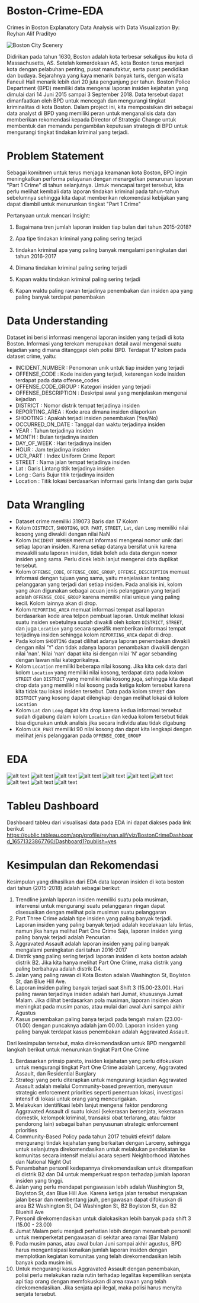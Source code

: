 # Boston-Crime-EDA
Crimes in Boston Explanatory Data Analysis with Data Visualization
By: Reyhan Alif Pradityo

<img src="https://www.bu.edu/admissions/files/2018/07/17-2005-AERIALS-101-cropped-e1535295662889-1920x600.jpg" alt="Boston City Scenery"></p>

Didirikan pada tahun 1630, Boston adalah kota terbesar sekaligus ibu kota di Massachusetts, AS. Setelah kemerdekaan AS, kota Boston terus menjadi kota dengan pelabuhan penting, pusat manufaktur, serta pusat pendidikan dan budaya. Sejarahnya yang kaya menarik banyak turis, dengan wisata Faneuil Hall menarik lebih dari 20 juta pengunjung per tahun. Boston Police Department (BPD) memiliki data mengenai laporan insiden kejahatan yang dimulai dari 14 Juni 2015 sampai 3 September 2018. Data tersebut dapat dimanfaatkan oleh BPD untuk mencegah dan mengurangi tingkat kriminalitas di kota Boston. Dalam project ini, kita memposisikan diri sebagai data analyst di BPD yang memiliki peran untuk menganalisis data dan memberikan rekomendasi kepada Director of Strategic Change untuk membentuk dan memandu pengambilan keputusan strategis di BPD untuk mengurangi tingkat tindakan kriminal yang terjadi.

# Problem Statement 
Sebagai komitmen untuk terus menjaga keamanan kota Boston, BPD ingin meningkatkan performa pelayanan dengan menargetkan penurunan laporan "Part 1 Crime" di tahun selanjutnya. Untuk mencapai target tersebut, kita perlu melihat kembali data laporan tindakan kriminal pada tahun-tahun sebelumnya sehingga kita dapat memberikan rekomendasi kebijakan yang dapat diambil untuk menurunkan tingkat "Part 1 Crime" 

Pertanyaan untuk mencari Insight:
1. Bagaimana tren jumlah laporan insiden tiap bulan dari tahun 2015-2018? </p>
2. Apa tipe tindakan kriminal yang paling sering terjadi</p>
3. tindakan kriminal apa yang paling banyak mengalami peningkatan dari tahun 2016-2017</p>
4. Dimana tindakan kriminal paling sering terjadi </p>
5. Kapan waktu tindakan kriminal paling sering terjadi</p>
6. Kapan waktu paling rawan terjadinya penembakan dan insiden apa yang paling banyak terdapat penembakan</p>

# Data Understanding
Dataset ini berisi informasi mengenai laporan insiden yang terjadi di kota Boston. Informasi yang terekam merupakan detail awal mengenai suatu kejadian yang dimana ditanggapi oleh polisi BPD. Terdapat 17 kolom pada dataset crime, yaitu:
- INCIDENT_NUMBER : Penomoran unik untuk tiap insiden yang terjadi
- OFFENSE_CODE : Kode insiden yang terjadi, keterengan kode insiden terdapat pada data offense_codes
- OFFENSE_CODE_GROUP : Kategori insiden yang terjadi
- OFFENSE_DESCRIPTION : Deskripsi awal yang menjelaskan mengenai kejadian 
- DISTRICT : Nomor distrik tempat terjadinya insiden  
- REPORTING_AREA : Kode area dimana insiden dilaporkan
- SHOOTING : Apakah terjadi insiden penembakan (Yes/No)
- OCCURRED_ON_DATE : Tanggal dan waktu terjadinya insiden
- YEAR : Tahun terjadinya insiden
- MONTH : Bulan terjadinya insiden
- DAY_OF_WEEK : Hari terjadinya insiden
- HOUR : Jam terjadinya insiden
- UCR_PART : Index Uniform Crime Report
- STREET : Nama jalan tempat terjadinya insiden
- Lat : Garis Lintang titik terjadinya insiden 
- Long : Garis Bujur titik terjadinya insiden 
- Location : Titik lokasi berdasarkan informasi garis lintang dan garis bujur

# Data Wrangling
- Dataset crime memiliki 319073 Baris dan 17 Kolom
- Kolom `DISTRICT`, `SHOOTING`, `UCR PART`, `STREET`, `Lat`, dan `Long` memiliki nilai kosong yang diwakili dengan nilai NaN
- Kolom `INCIDENT_NUMBER` memuat informasi mengenai nomor unik dari setiap laporan insiden. Karena setiap datanya bersifat unik karena mewakili satu laporan insiden, tidak boleh ada data dengan nomor insiden yang sama. Perlu dicek lebih lanjut mengenai data duplikat tersebut.
- Kolom `OFFENSE_CODE`, `OFFENSE_CODE_GROUP`, `OFFENSE_DESCRIPTION` memuat informasi dengan tujuan yang sama, yaitu menjelaskan tentang pelanggaran yang terjadi dari setiap insiden. Pada analisis ini, kolom yang akan digunakan sebagai acuan jenis pelanggaran yang terjadi adalah `OFFENSE_CODE_GROUP` karena memiliki nilai unique yang paling kecil. Kolom lainnya akan di drop.
- Kolom `REPORTING_AREA` memuat informasi tempat asal laporan berdasarkan kode area telpon pembuat laporan. Untuk melihat lokasi suatu insiden sebetulnya sudah diwakili oleh kolom `DISTRICT`, `STREET`, dan juga `Location` yang secara spesifik memberikan informasi tempat terjadinya insiden sehingga kolom `REPORTING_AREA` dapat di drop.
- Pada kolom `SHOOTING` dapat dilihat adanya laporan penembakan diwakili dengan nilai 'Y' dan tidak adanya laporan penambakan diwakili dengan nilai 'nan'. Nilai 'nan' dapat kita isi dengan nilai 'N' agar sebanding dengan lawan nilai kategorikalnya.
- Kolom `Location` memiliki beberapa nilai kosong. Jika kita cek data dari kolom `Location` yang memiliki nilai kosong, terdapat data pada kolom `STREET` dan `DISTRICT` yang memiliki nilai kosong juga, sehingga kita dapat drop data yang memiliki nilai kosong pada ketiga kolom tersebut karena kita tidak tau lokasi insiden tersebut. Data pada kolom `STREET` dan `DISTRICT` yang kosong dapat dilengkapi dengan melihat lokasi di kolom `Location` 
- Kolom `Lat` dan `Long` dapat kita drop karena kedua informasi tersebut sudah digabung dalam kolom `Location` dan kedua kolom tersebut tidak bisa digunakan untuk analisis jika secara individu atau tidak digabung 
- Kolom `UCR_PART` memiliki 90 nilai kosong dan dapat kita lengkapi dengan melihat jenis pelanggaran pada `OFFENSE_CODE_GROUP` 

# EDA
![alt text](https://github.com/reyhanalif/Boston-Crime-EDA/blob/main/Presentation/8.jpg?raw=true)
![alt text](https://github.com/reyhanalif/Boston-Crime-EDA/blob/main/Presentation/9.jpg?raw=true)
![alt text](https://github.com/reyhanalif/Boston-Crime-EDA/blob/main/Presentation/10.jpg?raw=true)
![alt text](https://github.com/reyhanalif/Boston-Crime-EDA/blob/main/Presentation/11.jpg?raw=true)
![alt text](https://github.com/reyhanalif/Boston-Crime-EDA/blob/main/Presentation/12.jpg?raw=true)
![alt text](https://github.com/reyhanalif/Boston-Crime-EDA/blob/main/Presentation/13.jpg?raw=true)
![alt text](https://github.com/reyhanalif/Boston-Crime-EDA/blob/main/Presentation/14.jpg?raw=true)
![alt text](https://github.com/reyhanalif/Boston-Crime-EDA/blob/main/Presentation/15.jpg?raw=true)
![alt text](https://github.com/reyhanalif/Boston-Crime-EDA/blob/main/Presentation/16.jpg?raw=true)
![alt text](https://github.com/reyhanalif/Boston-Crime-EDA/blob/main/Presentation/17.jpg?raw=true)

# Tableu Dashboard
Dashboard tableu dari visualisasi data pada EDA ini dapat diakses pada link berikut
https://public.tableau.com/app/profile/reyhan.alif/viz/BostonCrimeDashboard_16571323867760/Dashboard1?publish=yes

# Kesimpulan dan Rekomendasi 
Kesimpulan yang dihasilkan dari EDA data laporan insiden di kota boston dari tahun (2015-2018) adalah sebagai berikut:
1. Trendline jumlah laporan insiden memiliki suatu pola musiman, intervensi untuk mengurangi suatu pelanggaran ringan dapat disesuaikan dengan melihat pola musiman suatu pelanggaran
2. Part Three Crime adalah tipe insiden yang paling banyak terjadi. Laporan insiden yang paling banyak terjadi adalah kecelakaan lalu lintas, namun jika hanya melihat Part One Crime Saja, laporan insiden yang paling banyak terjadi adalah Pencurian.
3. Aggravated Assault adalah laporan insiden yang paling banyak mengalami peningkatan dari tahun 2016-2017
4. Distrik yang paling sering terjadi laporan insiden di kota boston adalah distrik B2. Jika kita hanya melihat Part One Crime, maka distrik yang paling berbahaya adalah distrik D4. 
5. Jalan yang paling rawan di Kota Boston adalah Washington St, Boylston St, dan Blue Hill Ave.
6. Laporan insiden paling banyak terjadi saat Shift 3 (15.00-23.00). Hari paling rawan terjadinya insiden adalah hari Jumat, khususnya Jumat Malam. Jika dilihat berdasarkan pola musiman, laporan insiden akan meningkat pada musim panas, atau mulai dari awal Juni sampai akhir Agustus
7. Kasus penembakan paling banya terjadi pada tengah malam (23.00-01.00) dengan puncaknya adalah jam 00.00. Laporan insiden yang paling banyak terdapat kasus penembakan adalah Aggravated Assault.

Dari kesimpulan tersebut, maka direkomendasikan untuk BPD mengambil langkah berikut untuk menurunkan tingkat Part One Crime
1. Berdasarkan prinsip pareto, insiden kejahatan yang perlu difokuskan untuk mengurangi tingkat Part One Crime adalah Larceny, Aggravated Assault, dan Residential Burglary
2. Strategi yang perlu diterapkan untuk mengurangi kejadian Aggravated Asasult adalah melalui Community-based prevention, menyusun strategic enforcement priorities seperti penentuan lokasi, investigasi intensif di lokasi untuk orang yang mencurigakan.
3. Melakukan identifikasi lebih lanjut mengenai faktor pendorong Aggravated Assault di suatu lokasi (kekerasan bersenjata, kekerasan domestik, kelompok kriminal, transaksi obat terlarang, atau faktor pendorong lain) sebagai bahan penyusunan strategic enforcement priorities
4. Community-Based Policy pada tahun 2017 tebukti efektif dalam mengurangi tindak kejahatan yang berkaitan dengan Larceny, sehingga untuk selanjutnya direkomendasikan untuk melakukan pendekatan ke komunitas secara intensif melalui acara seperti Neighborhood Watches dan National Night Out
5. Penambahan personil kedepannya direkomendasikan untuk ditempatkan di distrik B2 dan D4 untuk memperkuat respon terhadap jumlah laporan insiden yang tinggi.
6. Jalan yang perlu mendapat pengawasan lebih adalah Washington St, Boylston St, dan Blue Hill Ave. Karena ketiga jalan tersebut merupakan jalan besar dan membentang jauh, pengawasan dapat difokuskan di area B2 Washington St, D4 Washington St, B2 Boylston St, dan B2 Bluehill Ave
7. Personil direkomendasikan untuk dialokasikan lebih banyak pada shift 3 (15.00 - 23.00)
8. Jumat Malam perlu menjadi perhatian lebih dengan menambah personil untuk memperketat pengawasan di sekitar area ramai (Bar Malam)
9. Pada musim panas, atau awal bulan Juni sampai akhir agustus, BPD harus mengantisipasi kenaikan jumlah laporan insiden dengan memplotkan kegiatan komunitas yang telah direkomendasikan lebih banyak pada musim ini. 
10. Untuk mengurangi kasus Aggravated Assault dengan penembakan, polisi perlu melakukan razia rutin terhadap legalitas kepemilikan senjata api tiap orang dengan memfokuskan di area rawan yang telah direkomendasikan. Jika senjata api ilegal, maka polisi harus menyita senjata tersebut.   
